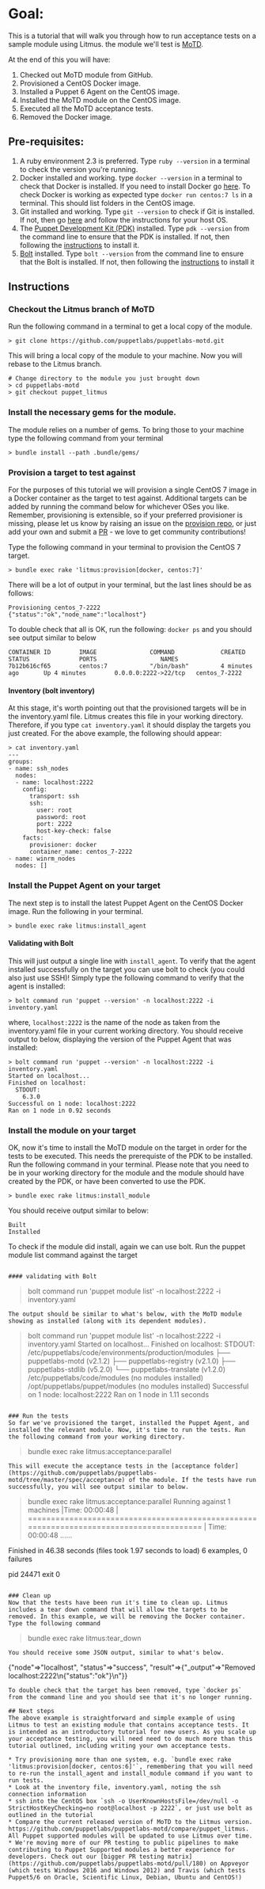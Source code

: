 # Goal: 

This is a tutorial that will walk you through how to run acceptance tests on a sample module using Litmus. the module we'll test is [MoTD](https://github.com/puppetlabs/puppetlabs-motd).

At the end of this you will have:

1. Checked out MoTD module from GitHub.
1. Provisioned a CentOS Docker image. 
1. Installed a Puppet 6 Agent on the CentOS image. 
1. Installed the MoTD module on the CentOS image. 
1. Executed all the MoTD acceptance tests.
1. Removed the Docker image.

## Pre-requisites: 

1. A ruby environment 2.3 is preferred. Type `ruby --version` in a terminal to check the version you're running.
1. Docker installed and working. type `docker --version` in a terminal to check that Docker is installed. If you need to install Docker go [here](https://runnable.com/docker/getting-started/). To check Docker is working as expected type `docker run centos:7 ls` in a terminal. This should list folders in the CentOS image.
1. Git installed and working. Type `git --version` to check if Git is installed. If not, then go [here](https://git-scm.com/book/en/v2/Getting-Started-Installing-Git) and follow the instructions for your host OS.
1. The [Puppet Development Kit (PDK)](https://puppet.com/docs/pdk/1.x/pdk.html) installed. Type `pdk --version` from the command line to ensure that the PDK is installed. If not, then following the [instructions](https://puppet.com/docs/pdk/1.x/pdk_install.html) to install it.
2. [Bolt](https://puppet.com/docs/bolt) installed. Type `bolt --version` from the command line to ensure that the Bolt is installed. If not, then following the [instructions](https://puppet.com/docs/bolt/latest/bolt_installing.html#concept-8499) to install it

## Instructions

### Checkout the Litmus branch of MoTD
Run the following command in a terminal to get a local copy of the module.

```
> git clone https://github.com/puppetlabs/puppetlabs-motd.git
```
This will bring a local copy of the module to your machine. Now you will rebase to the Litmus branch.
```
# Change directory to the module you just brought down
> cd puppetlabs-motd
> git checkout puppet_litmus
```

### Install the necessary gems for the module.

The module relies on a number of gems. To bring those to your machine type the following command from your terminal
```
> bundle install --path .bundle/gems/
```

### Provision a target to test against
For the purposes of this tutorial we will provision a single CentOS 7 image in a Docker container as the target to test against. Additional targets can be added by running the command below for whichever OSes you like. Remember, provisioning is extensible, so if your preferred provisioner is missing, please let us know by raising an issue on the [provision repo](https://github.com/puppetlabs/provision/issues), or just add your own and submit a [PR](https://github.com/puppetlabs/provision/pulls) - we love to get community contributions!

Type the following command in your terminal to provision the CentOS 7 target.

```
> bundle exec rake 'litmus:provision[docker, centos:7]'
```
There will be a lot of output in your terminal, but the last lines should be as follows:
```
Provisioning centos_7-2222
{"status":"ok","node_name":"localhost"}
```
To double check that all is OK, run the following: `docker ps` and you should see output similar to below
```
CONTAINER ID        IMAGE               COMMAND             CREATED             STATUS              PORTS                  NAMES
7b12b616cf65        centos:7            "/bin/bash"         4 minutes ago       Up 4 minutes        0.0.0.0:2222->22/tcp   centos_7-2222
```

#### Inventory (bolt inventory)
At this stage, it's worth pointing out that the provisioned targets will be in the inventory.yaml file. Litmus creates this file in your working directory. Therefore, if you type `cat inventory.yaml` it should display the targets you just created. For the above example, the following should appear:
```
> cat inventory.yaml
---
groups:
- name: ssh_nodes
  nodes:
  - name: localhost:2222
    config:
      transport: ssh
      ssh:
        user: root
        password: root
        port: 2222
        host-key-check: false
    facts:
      provisioner: docker
      container_name: centos_7-2222
- name: winrm_nodes
  nodes: []
  ```

### Install the Puppet Agent on your target
The next step is to install the latest Puppet Agent on the CentOS Docker image. Run the following in your terminal.
```
> bundle exec rake litmus:install_agent
```

#### Validating with Bolt
This will just output a single line with `install_agent`. To verify that the agent installed successfully on the target you can use bolt to check (you could also just use SSH)! Simply type the following command to verify that the agent is installed:
```
> bolt command run 'puppet --version' -n localhost:2222 -i inventory.yaml
```
where, `localhost:2222` is the name of the node as taken from the inventory.yaml file in your current working directory. You should receive output to below, displaying the version of the Puppet Agent that was installed:
```
> bolt command run 'puppet --version' -n localhost:2222 -i inventory.yaml
Started on localhost...
Finished on localhost:
  STDOUT:
    6.3.0
Successful on 1 node: localhost:2222
Ran on 1 node in 0.92 seconds
```

### Install the module on your target
OK, now it's time to install the MoTD module on the target in order for the tests to be executed. This needs the prerequiste of the PDK to be installed. Run the following command in your terminal. Please note that you need to be in your working directory for the module and the module should have created by the PDK, or have been converted to use the PDK.
```
> bundle exec rake litmus:install_module
```
You should receive output similar to below:
```
Built
Installed
```
To check if the module did install, again we can use bolt. Run the puppet module list command against the target
```

#### validating with Bolt

```
> bolt command run 'puppet module list' -n localhost:2222 -i inventory.yaml
```
The output should be similar to what's below, with the MoTD module showing as installed (along with its dependent modules).
```
> bolt command run 'puppet module list' -n localhost:2222 -i inventory.yaml
Started on localhost...
Finished on localhost:
  STDOUT:
    /etc/puppetlabs/code/environments/production/modules
    ├── puppetlabs-motd (v2.1.2)
    ├── puppetlabs-registry (v2.1.0)
    ├── puppetlabs-stdlib (v5.2.0)
    └── puppetlabs-translate (v1.2.0)
    /etc/puppetlabs/code/modules (no modules installed)
    /opt/puppetlabs/puppet/modules (no modules installed)
Successful on 1 node: localhost:2222
Ran on 1 node in 1.11 seconds
```

### Run the tests
So far we've provisioned the target, installed the Puppet Agent, and installed the relevant module. Now, it's time to run the tests. Run the following command from your working directory.
```
> bundle exec rake litmus:acceptance:parallel
```
This will execute the acceptance tests in the [acceptance folder](https://github.com/puppetlabs/puppetlabs-motd/tree/master/spec/acceptance) of the module. If the tests have run successfully, you will see output similar to below.
```
> bundle exec rake litmus:acceptance:parallel
Running against 1 machines |Time: 00:00:48 | ======================================================================================== | Time: 00:00:48
......

Finished in 46.38 seconds (files took 1.97 seconds to load)
6 examples, 0 failures


pid 24471 exit 0
```

### Clean up
Now that the tests have been run it's time to clean up. Litmus includes a tear down command that will allow the targets to be removed. In this example, we will be removing the Docker container. Type the following command
```
> bundle exec rake litmus:tear_down
```
You should receive some JSON output, similar to what's below.
```
{"node"=>"localhost", "status"=>"success", "result"=>{"_output"=>"Removed localhost:2222\n{\"status\":\"ok\"}\n"}}
```
To double check that the target has been removed, type `docker ps` from the command line and you should see that it's no longer running.

## Next steps
The above example is straightforward and simple example of using Litmus to test an existing module that contains acceptance tests. It is intended as an introductory tutorial for new users. As you scale up your acceptance testing, you will need need to do much more than this tutorial outlined, including writing your own acceptance tests.

* Try provisioning more than one system, e.g. `bundle exec rake 'litmus:provision[docker, centos:6]'`, remembering that you will need to re-run the install_agent and install_module command if you want to run tests.
* Look at the inventory file, inventory.yaml, noting the ssh connection information
* ssh into the CentOS box `ssh -o UserKnownHostsFile=/dev/null -o StrictHostKeyChecking=no root@localhost -p 2222`, or just use bolt as outlined in the tutorial
* Compare the current released version of MoTD to the Litmus version. https://github.com/puppetlabs/puppetlabs-motd/compare/puppet_litmus. All Puppet supported modules will be updated to use Litmus over time.
* We're moving more of our PR testing to public pipelines to make contributing to Puppet Supported modules a better experience for developers. Check out our [bigger PR testing matrix](https://github.com/puppetlabs/puppetlabs-motd/pull/180) on Appveyor (which tests Windows 2016 and Windows 2012) and Travis (which tests Puppet5/6 on Oracle, Scientific Linux, Debian, Ubuntu and CentOS!)